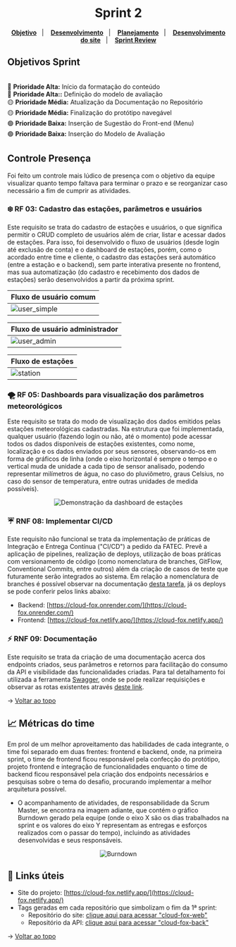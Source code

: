 <span id="topo">

<h1 align="center">Sprint 2</h1>
<p>
</p>

<p align="center">
    <a href="#objetivos"><b>Objetivo</b></a> &nbsp |&nbsp &nbsp
    <a href="#desenvolvimento"><b>Desenvolvimento</b></a> &nbsp |&nbsp &nbsp
    <a href="#planejamento"><b>Planejamento</b></a> &nbsp |&nbsp &nbsp
    <a href="#desenvolvimentosite"><b>Desenvolvimento do site</b></a> &nbsp |&nbsp &nbsp
    <a href="#sprintreview"><b>Sprint Review</b></a>
</p>
    
<h2>Objetivos Sprint</h2>


<br>🔴 **Prioridade Alta:** Início da formatação do conteúdo
<br>🔴 **Prioridade Alta::** Definição do modelo de avaliação
<br>🟡 **Prioridade Média:** Atualização da Documentação no Repositório
<br>🟡 **Prioridade Média:** Finalização do protótipo navegável
<br>🟢 **Prioridade Baixa:** Inserção de Sugestão do Front-end (Menu)
<br>🟢 **Prioridade Baixa:** Inserção do Modelo de Avaliação

<span id="entregas">
        
## Controle Presença
Foi feito um controle mais lúdico de presença com o objetivo da equipe visualizar quanto tempo faltava para terminar o prazo e se reorganizar caso necessário a fim de cumprir as atividades.



### ❄️ RF 03: Cadastro das estações, parâmetros e usuários

Este requisito se trata do cadastro de estações e usuários, o que significa permitir o CRUD completo de usuários além de criar, listar e acessar dados de estações. Para isso, foi desenvolvido o fluxo de usuários (desde login até exclusão de conta) e o dashboard de estações, porém, como o acordado entre time e cliente, o cadastro das estações será automático (entre a estação e o backend), sem parte interativa presente no frontend, mas sua automatização (do cadastro e recebimento dos dados de estações) serão desenvolvidos a partir da próxima sprint.

<div align="center">

| Fluxo de usuário comum                                                                                                | 
| :-------------------------------------------------------------------------------------------------------------------- |
| ![user_simple](https://user-images.githubusercontent.com/69374340/190942583-50d5ea43-d5a7-4ee2-a57c-7874c0b18f6d.gif) |

| Fluxo de usuário administrador                            |
| :-------------------------------------------------------- |
| ![user_admin](./user_admin.gif) |

| Fluxo de estações                  |
| :--------------------------------- |
| ![station](./station.gif) |

</div>

### 🌪 RF 05: Dashboards para visualização dos parâmetros meteorológicos

Este requisito se trata do modo de visualização dos dados emitidos pelas estações meteorológicas cadastradas. Na estrutura que foi implementada, qualquer usuário (fazendo login ou não, até o momento) pode acessar todos os dados disponíveis de estações existentes, como nome, localização e os dados enviados por seus sensores, observando-os em forma de gráficos de linha (onde o eixo horizontal é sempre o tempo e o vertical muda de unidade a cada tipo de sensor analisado, podendo representar milímetros de água, no caso do pluviômetro, graus Celsius, no caso do sensor de temperatura, entre outras unidades de medida possíveis).

<div align="center"><img src="https://user-images.githubusercontent.com/69374340/190942988-3b7975c7-95ab-4ff4-b2da-7840ffe30f0a.png" alt="Demonstração da dashboard de estações"></img></div>

### ☔️ RNF 08: Implementar CI/CD

Este requisito não funcional se trata da implementação de práticas de Integração e Entrega Contínua ("CI/CD") a pedido da FATEC. Prevê a aplicação de pipelines, realização de deploys, utilização de boas práticas com versionamento de código (como nomenclatura de branches, GitFlow, Conventional Commits, entre outros) além da criação de casos de teste que futuramente serão integrados ao sistema. Em relação a nomenclatura de branches é possível observar na documentação [desta tarefa](https://github.com/The-Bugger-Ducks/cloud-fox-documentation/issues/9), já os deploys se pode conferir pelos links abaixo:

- Backend: [https://cloud-fox.onrender.com/](https://cloud-fox.onrender.com/)
- Frontend: [https://cloud-fox.netlify.app/](https://cloud-fox.netlify.app/)

### ⚡️ RNF 09: Documentação

Este requisito se trata da criação de uma documentação acerca dos endpoints criados, seus parâmetros e retornos para facilitação do consumo da API e visibilidade das funcionalidades criadas. Para tal detalhamento foi utilizada a ferramenta [Swagger](https://swagger.io/), onde se pode realizar requisições e observar as rotas existentes através [deste link](https://cloud-fox.onrender.com/api-docs/#/).

→ [Voltar ao topo](#topo)

<span id="metricas">
    
## :chart_with_upwards_trend: Métricas do time
Em prol de um melhor aproveitamento das habilidades de cada integrante, o time foi separado em duas frentes: frontend e backend, onde, na primeira sprint, o time de frontend ficou responsável pela confecção do protótipo, projeto frontend e integração de funcionalidades enquanto o time de backend ficou responsável pela criação dos endpoints necessários e pesquisas sobre o tema do desafio, procurando implementar a melhor arquitetura possível. 
- O acompanhamento de atividades, de responsabilidade da Scrum Master, se encontra na imagem adiante, que contém o gráfico Burndown gerado pela equipe (onde o eixo X são os dias trabalhados na sprint e os valores do eixo Y representam as entregas e esforços realizados com o passar do tempo), incluindo as atividades desenvolvidas e seus responsáveis.
    
<div align="center">
    
![Burndown](https://user-images.githubusercontent.com/69374340/190932337-40f6e8a8-0b5c-4139-8083-0108c77fad6e.png)
</div>
    
<span id="links">
    
## :link: Links úteis

- Site do projeto: [https://cloud-fox.netlify.app/](https://cloud-fox.netlify.app/)
- Tags geradas em cada repositório que simbolizam o fim da 1ª sprint:
  - Repositório do site: [clique aqui para acessar "cloud-fox-web"](https://github.com/The-Bugger-Ducks/cloud-fox-web)
  - Repositório da API: [clique aqui para acessar "cloud-fox-back"](https://github.com/The-Bugger-Ducks/cloud-fox-back)

→ [Voltar ao topo](#topo)

